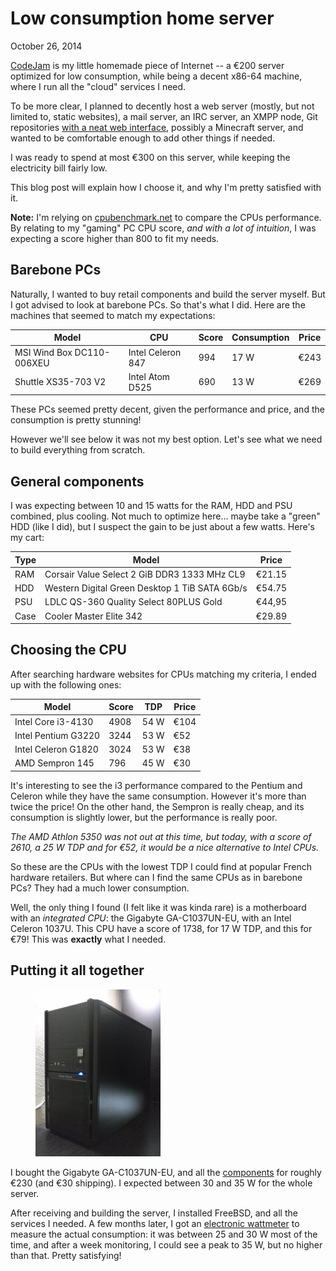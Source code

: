# Low consumption home server
October 26, 2014

[CodeJam](../../2015/03/naming-things.md) is my little homemade piece
of Internet -- a €200 server optimized for low consumption, while being
a decent x86-64 machine, where I run all the "cloud" services I need.

To be more clear, I planned to decently host a web server (mostly, but
not limited to, static websites), a mail server, an IRC server, an XMPP
node, Git repositories [with a neat web interface][gogs], possibly a
Minecraft server, and wanted to be comfortable enough to add other
things if needed.

[gogs]: http://gogs.io/

I was ready to spend at most €300 on this server, while keeping the
electricity bill fairly low.

This blog post will explain how I choose it, and why I'm pretty
satisfied with it.

<div class="note">

**Note:** I'm relying on
[cpubenchmark.net](http://www.cpubenchmark.net/) to compare the CPUs
performance. By relating to my "gaming" PC CPU score, *and with a lot of
intuition*, I was expecting a score higher than 800 to fit my needs.

</div>

## Barebone PCs

Naturally, I wanted to buy retail components and build the server
myself. But I got advised to look at barebone PCs. So that's what I did.
Here are the machines that seemed to match my expectations:

Model                     | CPU               | Score | Consumption | Price
--------------------------|-------------------|-------|-------------|------
MSI Wind Box DC110-006XEU | Intel Celeron 847 | 994   | 17 W        | €243
Shuttle XS35-703 V2       | Intel Atom D525   | 690   | 13 W        | €269

These PCs seemed pretty decent, given the performance and price, and the
consumption is pretty stunning!

However we'll see below it was not my best option. Let's see what we
need to build everything from scratch.

## General components

I was expecting between 10 and 15 watts for the RAM, HDD and PSU
combined, plus cooling. Not much to optimize here... maybe take a
"green" HDD (like I did), but I suspect the gain to be just about a few
watts. Here's my cart:

Type | Model                                          | Price
-----|------------------------------------------------|-------
RAM  | Corsair Value Select 2 GiB DDR3 1333 MHz CL9   | €21.15
HDD  | Western Digital Green Desktop 1 TiB SATA 6Gb/s | €54.75
PSU  | LDLC QS-360 Quality Select 80PLUS Gold         | €44,95
Case | Cooler Master Elite 342                        | €29.89

## Choosing the CPU

After searching hardware websites for CPUs matching my criteria, I ended
up with the following ones:

Model               | Score | TDP  | Price
--------------------|-------|------|------
Intel Core i3-4130  | 4908  | 54 W | €104
Intel Pentium G3220 | 3244  | 53 W | €52
Intel Celeron G1820 | 3024  | 53 W | €38
AMD Sempron 145     | 796   | 45 W | €30

It's interesting to see the i3 performance compared to the Pentium and
Celeron while they have the same consumption. However it's more than
twice the price! On the other hand, the Sempron is really cheap, and
its consumption is slightly lower, but the performance is really poor.

*The AMD Athlon 5350 was not out at this time, but today, with a
score of 2610, a 25 W TDP and for €52, it would be a nice alternative to
Intel CPUs.*

So these are the CPUs with the lowest TDP I could find at popular French
hardware retailers. But where can I find the same CPUs as in barebone
PCs? They had a much lower consumption.

Well, the only thing I found (I felt like it was kinda rare) is a
motherboard with an *integrated CPU*: the Gigabyte GA-C1037UN-EU, with
an Intel Celeron 1037U. This CPU have a score of 1738, for 17 W TDP, and
this for €79! This was **exactly** what I needed.

## Putting it all together

<figure class="left">
  <a href="../../img/2014/10/codejam.jpg">
    <img alt="CodeJam server image" src="../../img/2014/10/codejam.thumb.jpg">
  </a>
</figure>

I bought the Gigabyte GA-C1037UN-EU, and all the
[components](#general-components) for roughly €230 (and €30 shipping). I
expected between 30 and 35 W for the whole server.

After receiving and building the server, I installed FreeBSD, and all
the services I needed. A few months later, I got an [electronic
wattmeter] to measure the actual consumption: it was between 25 and 30 W
most of the time, and after a week monitoring, I could see a peak to 35
W, but no higher than that. Pretty satisfying!

[electronic wattmeter]: http://en.wikipedia.org/wiki/Wattmeter#Electronic_wattmeter
